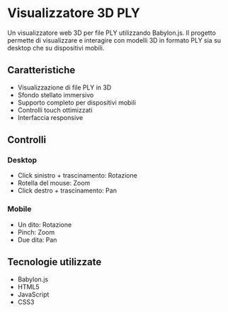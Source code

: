 # Visualizzatore 3D PLY

Un visualizzatore web 3D per file PLY utilizzando Babylon.js. Il progetto permette di visualizzare e interagire con modelli 3D in formato PLY sia su desktop che su dispositivi mobili.

## Caratteristiche

- Visualizzazione di file PLY in 3D
- Sfondo stellato immersivo
- Supporto completo per dispositivi mobili
- Controlli touch ottimizzati
- Interfaccia responsive

## Controlli

### Desktop
- Click sinistro + trascinamento: Rotazione
- Rotella del mouse: Zoom
- Click destro + trascinamento: Pan

### Mobile
- Un dito: Rotazione
- Pinch: Zoom
- Due dita: Pan

## Tecnologie utilizzate

- Babylon.js
- HTML5
- JavaScript
- CSS3 